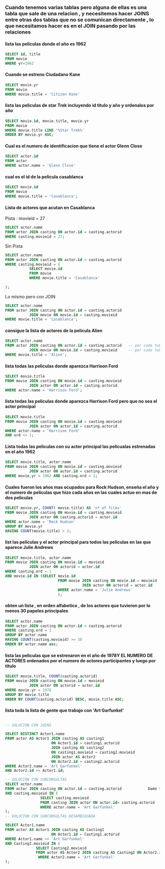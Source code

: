 ### Cuando tenemos varias tablas pero alguna de ellas es una tabla que sale de una relacion , y necesitemos hacer JOINS entre otras dos tablas que no se comunican directamente , lo que necesitamos hacer es en el JOIN pasando por las relaciones
#### lista las peliculas donde el año es 1962
``` SQL
SELECT id, title
FROM movie
WHERE yr=1962

```
#### Cuando se estreno Ciudadano Kane
```SQL
SELECT movie.yr
FROM movie
WHERE movie.title = 'Citizen Kane'
```
#### lista las peliculas de star Trek incluyendo id titulo y año y ordenalos por año
```SQL
SELECT movie.id, movie.title, movie.yr
FROM movie
WHERE movie.title LIKE '%Star Trek%'
ORDER BY movie.yr ASC;

```
#### Cual es el numero de identificacion que tiene el actor Glenn Close
```SQL
SELECT actor.id
FROM actor
WHERE actor.name = 'Glenn Close'

```
#### cual es el id de la pelicula casablanca
```SQL
SELECT movie.id
FROM movie
WHERE movie.title = 'Casablanca';

```
#### Lista de actores que acutan en Casablanca
Pista : movieid = 27
```SQL
SELECT actor.name
FROM actor JOIN casting ON actor.id = casting.actorid
WHERE casting.movieid = 27;

```
Sin Pista
``` SQL
SELECT actor.name
FROM actor JOIN casting ON actor.id = casting.actorid
WHERE casting.movieid = (
           SELECT movie.id
           FROM movie
           WHERE movie.title = 'Casablanca'
          
);

```
Lo mismo pero con JOIN
``` SQL
SELECT actor.name
FROM actor JOIN casting ON actor.id = casting.actorid
           JOIN movie ON movie.id = casting.movieid
WHERE movie.title = 'Casablanca';

```
#### consigue la lista de actores de la pelicula Alien
```SQL
SELECT actor.name
FROM actor JOIN casting ON actor.id = casting.actorid   -- por cada tubpla de la tabla actor insertarmos todas las tuplas de la tabla casting pero filtramos donde el id del actor sea igual al  idactor
           JOIN movie ON movie.id = casting.movieid     -- por cada tubpla de la tabla actor insertarmos todas las tuplas de la tabla movie pero filtramos donde el id de la pelicula sea igual al  idmovie
WHERE movie.title = 'Alien';

```
#### lista todas las peliculas donde aparezca Harrison Ford
```SQL
SELECT movie.title
FROM movie JOIN casting ON movie.id = casting.movieid
           JOIN actor ON actor.id = casting.actorid
WHERE actor.name = 'Harrison Ford';

```
#### lista todas las peliculas donde aparezca Harrison Ford pero que no sea el actor principal
```SQL
SELECT movie.title
FROM movie JOIN casting ON movie.id = casting.movieid
           JOIN actor ON actor.id = casting.actorid
WHERE actor.name = 'Harrison Ford'
AND ord <> 1;

```
#### Lista todas las peliculas con su actor principal las pelicualas estrenadas en el año 1962
```SQL
SELECT movie.title, actor.name
FROM movie JOIN casting ON movie.id = casting.movieid
           JOIN actor ON actor.id = casting.actorid
WHERE movie.yr = 1962 AND casting.ord = 1;

```
#### Cuales fueron los años mas ocupados para Rock Hudson, enseña el año y el numero de peliculas que hizo cada años en las cuales actuo en mas de dos peliculas
```SQL
SELECT movie.yr, COUNT( movie.title) AS 'nº of films'
FROM movie JOIN casting ON movie.id = casting.movieid
           JOIN actor ON casting.actorid = actor.id
WHERE actor.name = 'Rock Hudson'
GROUP BY movie.yr
HAVING COUNT(movie.title) > 2;

```
#### list las peliculas y el actor principal para todos las peliculas en las que aparece Julie Andrews
```SQL
SELECT movie.title, actor.name
FROM movie JOIN casting ON movie.id = movieid
           JOIN actor ON actorid = actor.id
WHERE casting.ord = 1 
AND movie.id IN (SELECT movie.id
                        FROM movie JOIN casting ON movie.id = movieid
                                   JOIN actor ON actorid = actor.id
                        WHERE actor.name = 'Julie Andrews'
                        );
```
#### obten un lista , en orden alfabetico , de los actores que tuvieron por lo menos 30 papeles principales
```SQL
SELECT actor.name
FROM actor JOIN casting ON actor.id = casting.actorid
WHERE casting.ord = 1
GROUP BY actor.name
HAVING COUNT(casting.movieid) >= 30
ORDER BY actor.name asc;

```
#### lista las peliculas que se estrenaron en el año de 1978Y EL NUMERO DE ACTORES ordenados por el numero de actores participantes y luego por titulo
```SQL
SELECT movie.title, COUNT(casting.actorid)
FROM movie JOIN casting ON movie.id = movieid
           JOIN actor ON actorid = actor.id
WHERE movie.yr = 1978
GROUP BY movie.title
ORDER BY COUNT(casting.actorid) DESC, movie.title ASC;

```
#### lista toda la lista de gente que trabajo con 'Art Garfunkel'
```SQL

-- SOLUCION CON JOINS

SELECT DISTINCT Actor1.name   
FROM actor AS Actor1 JOIN casting AS casting1
                     ON Actor1.id = casting1.actorid
                     JOIN casting AS casting2
                     ON casting1.movieid = casting2.movieid
                     JOIN actor AS Actor2
                     ON Actor2.id = casting2.actorid
WHERE Actor2.name = 'Art Garfunkel'
AND Actor2.id <> Actor1.id;

-- SOLUCION CON SUBCONSULTAS
SELECT actor.name                                             
FROM actor JOIN casting ON actor.id = casting.actorid            Dame todos los actores que actuaran en las peliculas con los ids que   WHERE actor.name <> 'Art Garfunkel'                              salen en la subconsula
AND casting.movieid IN (
                SELECT casting.movieid
                FROM casting JOIN actor ON actor.id= casting.actorid     Dame todos los id de las peliculas donde salio art garfunkel
                WHERE actor.name = 'Art Garfunkel'
);
-- SOLUCION CON SUBCONSULTAS DESAMBIGUADA

SELECT Actor1.name                                             
FROM actor AS Actor1 JOIN casting AS Casting1
                     ON Actor1.id = Casting1.actorid            
WHERE Actor1.name <> 'Art Garfunkel'
AND Casting1.movieid IN (
              SELECT Casting2.movieid
              FROM actor AS Actor2 JOIN casting AS Casting2 ON Actor2.id= Casting2.actorid
               WHERE Actor2.name = 'Art Garfunkel'
);

```
####
```SQL

```
####
```SQL

```
